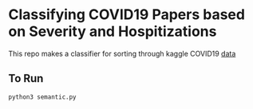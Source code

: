 # Classifying COVID19 Papers based on Severity and Hospitizations


This repo makes a classifier for sorting through kaggle COVID19 [data](https://www.kaggle.com/allen-institute-for-ai/CORD-19-research-challenge)

## To Run

`python3 semantic.py`
